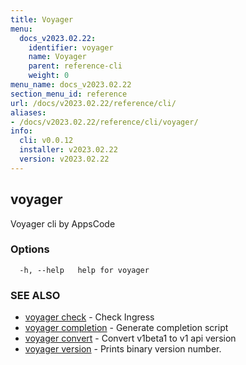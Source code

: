 ```yaml
---
title: Voyager
menu:
  docs_v2023.02.22:
    identifier: voyager
    name: Voyager
    parent: reference-cli
    weight: 0
menu_name: docs_v2023.02.22
section_menu_id: reference
url: /docs/v2023.02.22/reference/cli/
aliases:
- /docs/v2023.02.22/reference/cli/voyager/
info:
  cli: v0.0.12
  installer: v2023.02.22
  version: v2023.02.22
---
```


## voyager

Voyager cli by AppsCode

### Options

```
  -h, --help   help for voyager
```

### SEE ALSO

* [voyager check](/docs/v2023.02.22/reference/cli/voyager_check)	 - Check Ingress
* [voyager completion](/docs/v2023.02.22/reference/cli/voyager_completion)	 - Generate completion script
* [voyager convert](/docs/v2023.02.22/reference/cli/voyager_convert)	 - Convert v1beta1 to v1 api version
* [voyager version](/docs/v2023.02.22/reference/cli/voyager_version)	 - Prints binary version number.

